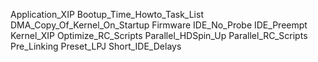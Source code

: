 Application_XIP
Bootup_Time_Howto_Task_List
DMA_Copy_Of_Kernel_On_Startup
Firmware
IDE_No_Probe
IDE_Preempt
Kernel_XIP
Optimize_RC_Scripts
Parallel_HDSpin_Up
Parallel_RC_Scripts
Pre_Linking
Preset_LPJ
Short_IDE_Delays
